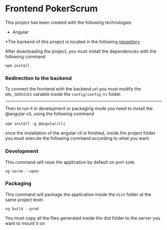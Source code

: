 # Frontend PokerScrum

This project has been created with the following technologies

- Angular 

*The backend of this project is located in the following [repository](https://github.com/dalviik/backend-poker-scrum)

After downloading the project, you must install the dependencies with the following command

`npm install`

### Redirection to the backend

To connect the frontend with the backend url you must modify the `URL_SERVICES` variable inside the `config/config.ts` folder.

___

Then to run it in development or packaging mode you need to install the @angular-cli, using the following command

`npm install -g @angular/cli`.

once the installation of the angular cli is finished, inside the project folder you must execute the following command according to what you want.

### Development

This command will raise the application by default on port `4200`.

`ng serve --open `

### Packaging

This command will package the application inside the `dist` folder at the same project level.

`ng build --prod`

You must copy all the files generated inside the dist folder to the server you want to mount it on
